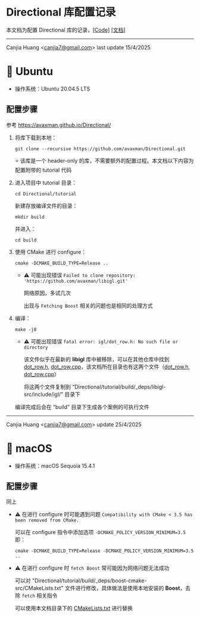 # Directional 库配置记录

本文档为配置 Directional 库的记录，[[Code]](https://github.com/avaxman/Directional) [[文档]](https://avaxman.github.io/Directional/)

---

Canjia Huang <<canjia7@gmail.com>> last update 15/4/2025

# :penguin: Ubuntu

- 操作系统：Ubuntu 20.04.5 LTS

## 配置步骤

参考 https://avaxman.github.io/Directional/

1. 将库下载到本地：

    ```
    git clone --recursive https://github.com/avaxman/Directional.git
    ```

    :star: 该库是一个 header-only 的库，不需要额外的配置过程。本文档以下内容为配置附带的 tutorial 代码

2. 进入项目中 tutorial 目录：

    ```
    cd Directional/tutorial
    ```

    新建存放编译文件的目录：

    ```
    mkdir build
    ```

    并进入：

    ```
    cd build
    ```

3. 使用 CMake 进行 configure：

    ```
    cmake -DCMAKE_BUILD_TYPE=Release ..
    ```

    - :warning: 可能出现错误 `Failed to clone repository: 'https://github.com/avaxman/libigl.git'`

        网络原因，多试几次

        出现与 `Fetching Boost` 相关的问题也是相同的处理方式

4. 编译：

    ```
    make -j8
    ```

    - :warning: 可能出现错误 `fatal error: igl/dot_row.h: No such file or directory`

        该文件似乎在最新的 **libigl** 库中被移除，可以在其他仓库中找到 [dot_row.h](https://libigl.github.io/dox/dot__row_8h_source.html), [dot_row.cpp](https://github.com/clo3d/libigl/blob/main/dot_row.cpp)，该文档所在目录也有这两个文件（[dot_row.h](dot_row.h), [dot_row.cpp](dot_row.cpp)）

        将这两个文件复制到 “Directional/tutorial/build/_deps/libigl-src/include/igl/” 目录下
    
    编译完成后会在 “build” 目录下生成各个案例的可执行文件

---

Canjia Huang <<canjia7@gmail.com>> update 25/4/2025

# :apple: macOS

- 操作系统：macOS Sequoia 15.4.1

## 配置步骤

同上

- :warning: 在进行 configure 时可能遇到问题 `Compatibility with CMake < 3.5 has been removed from CMake.`

    可以在 configure 指令中添加选项 `-DCMAKE_POLICY_VERSION_MINIMUM=3.5` 即：

    ```
    cmake -DCMAKE_BUILD_TYPE=Release -DCMAKE_POLICY_VERSION_MINIMUM=3.5 ..
    ```

- :warning: 在进行 configure 时 `fetch Boost` 常可能因为网络问题无法成功

    可以对 "Directional/tutorial/build/_deps/boost-cmake-src/CMakeLists.txt" 文件进行修改，具体做法是使用本地安装的 **Boost**，去除 `fetch` 相关指令

    可以使用本文档目录下的 [CMakeLists.txt](CMakeLists.txt) 进行替换
